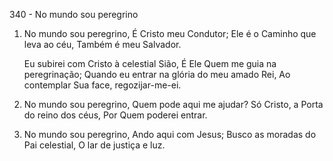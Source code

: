 340 - No mundo sou peregrino

1. No mundo sou peregrino,
   É Cristo meu Condutor;
   Ele é o Caminho que leva ao céu,
   Também é meu Salvador.

   Eu subirei com Cristo à celestial Sião,
   É Ele Quem me guia na peregrinação;
   Quando eu entrar na glória do meu amado Rei,
   Ao contemplar Sua face, regozijar-me-ei.

2. No mundo sou peregrino,
   Quem pode aqui me ajudar?
   Só Cristo, a Porta do reino dos céus,
   Por Quem poderei entrar.

3. No mundo sou peregrino,
   Ando aqui com Jesus;
   Busco as moradas do Pai celestial,
   O lar de justiça e luz.
